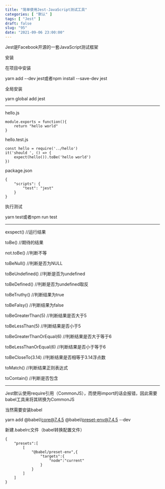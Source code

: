 ```yaml
---
title: "简单使用Jest-JavaScript测试工具"
categories: [ "默认" ]
tags: [ "Jest" ]
draft: false
slug: "95"
date: "2021-09-06 23:00:00"
---
```


Jest是Facebook开源的一套JavaScript测试框架


安装

在项目中安装

yarn add --dev jest或者npm install --save-dev jest

全局安装

yarn global add jest



---



hello.js

    module.exports = function(){
        return "hello world"
    }



hello.test.js

    const hello = require('../hello')
    it('should ', () => {
        expect(hello()).toBe('hello world')
    })



package.json


    {
        "scripts": {
            "test": "jest"
        }
    }

执行测试

yarn test或者npm run test



---


exspect() //运行结果

toBe() //期待的结果

not.toBe() //判断不等

toBeNull() //判断是否为NULL

toBeUndefined() //判断是否为undefined

toBeDefined() //判断是否为undefined取反

toBeTruthy() //判断结果为true

toBeFalsy() //判断结果为false

toBeGreaterThan(5) //判断结果是否大于5

toBeLessThan(5) //判断结果是否小于5

toBeGreaterThanOrEqual(6) //判断结果是否大于等于6

toBeLessThanOrEqual(6) //判断结果是否小于等于6

toBeCloseTo(3.14) //判断结果是否相等于3.14浮点数

toMatch() //判断结果正则表达式

toContain() //判断是否包含


---

Jest默认使用require引用（CommonJS），而使用import的话会报错，因此需要babel工具来将其转换为CommonJS

当然需要安装babel

yarn add @babel/core@7.4.5 @babel/preset-env@7.4.5  --dev


新建.babelrc文件（babel转换配置文件）


    {
        "presets":[
            [
                "@babel/preset-env",{
                    "targets":{
                        "node":"current"
                    }
                }
            ]
        ]
    }


